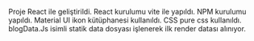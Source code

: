 Proje React ile geliştirildi. React kurulumu vite ile yapıldı.
NPM kurulumu yapıldı.
Material UI ikon kütüphanesi kullanıldı.
CSS pure css kullanıldı.
blogData.Js isimli statik data dosyası işlenerek ilk render datası alınıyor.